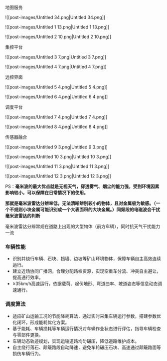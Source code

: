 地图服务

![[post-images/Untitled 34.png|Untitled 34.png]]

![[post-images/Untitled 1 13.png|Untitled 1 13.png]]

![[post-images/Untitled 2 10.png|Untitled 2 10.png]]

  

集控平台

![[post-images/Untitled 3 7.png|Untitled 3 7.png]]

![[post-images/Untitled 4 7.png|Untitled 4 7.png]]

远控界面

![[post-images/Untitled 5 4.png|Untitled 5 4.png]]

![[post-images/Untitled 6 4.png|Untitled 6 4.png]]

调度平台

![[post-images/Untitled 7 4.png|Untitled 7 4.png]]

![[post-images/Untitled 8 4.png|Untitled 8 4.png]]

传感器融合

![[post-images/Untitled 9 3.png|Untitled 9 3.png]]

![[post-images/Untitled 10 3.png|Untitled 10 3.png]]

![[post-images/Untitled 11 3.png|Untitled 11 3.png]]

![[post-images/Untitled 12 3.png|Untitled 12 3.png]]

PS：**毫米波的最大优点就是无视天气，穿透雾气、烟尘的能力强，受到环境因素影响较小，可以保障在日常情况下的使用。**

**那就是毫米波雷达分辨率低，无法清晰辨别较小的物体，且对金属极为敏感。（一个不规则小块金属可能识别成一个大表面积的大块金属。）同频段的电磁波会干扰毫米波雷达的判断**

毫米波雷达分辨常规在道路上出现的大型物体（前方车辆），同时抗天气干扰能力一流

### 车辆性能

- 识别并绕行车辆、石块、挡墙、边坡等矿山环境物体，保障车辆自主高效连续运行。
- 建立近场协同广播网，合理分配路权资源，实现空重车分流、冲突自主避让，提高通行效率。
- ≥35km/h高速运行，依据载荷、起伏地形、弯道曲率、坡道姿态等信息动态调速通行。

### 调度算法

- 适应矿山运输工况的节能降耗算法，通过实时采集车辆运行参数，搭建参数优化闭环，形成能耗优化方案。
- 基于能耗、车辆损耗等车辆运行情况对车辆作业状态进行评估，指导车辆检查与零部件更换。
- 车辆动态轨迹规划，实现运输道路均匀碾压，降低道路维护成本。
- 自主绕行落石、颠簸路段自动降速，避免车轮碾压石块、高速通过颠簸路面等损伤车辆行为。